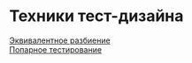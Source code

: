 # Техники тест-дизайна
 [Эквивалентное разбиение](https://docs.google.com/spreadsheets/d/1zYf6mpg-uclDTYAppNP2o5KnA9es0d7j433v0hPV5G8/edit?gid=0#gid=0)  
 [Попарное тестирование](https://docs.google.com/spreadsheets/d/1q71h-Toc92h07n5XETTbplv3s5c-kxWCuUIrHLw310k/edit?gid=0#gid=0)
